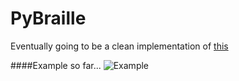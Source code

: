 # PyBraille
Eventually going to be a clean implementation of [this](https://github.com/Robert-Wett/dailyprogrammer/blob/master/143_Braille.py)

####Example so far...
![Example](https://raw.github.com/Robert-Wett/PyBraille/master/img/screenshot.png)
